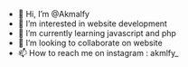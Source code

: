 - 👋 Hi, I’m @Akmalfy
- 👀 I’m interested in website development
- 🌱 I’m currently learning javascript and php
- 💞️ I’m looking to collaborate on website
- 📫 How to reach me on instagram : akmlfy_

<!---
Akmalfy/Akmalfy is a ✨ special ✨ repository because its `README.md` (this file) appears on your GitHub profile.
You can click the Preview link to take a look at your changes.
--->
